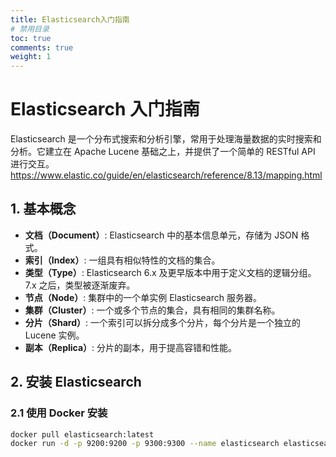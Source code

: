 ```yaml
---
title: Elasticsearch入门指南
# 禁用目录
toc: true
comments: true
weight: 1
---
```

# Elasticsearch 入门指南
Elasticsearch 是一个分布式搜索和分析引擎，常用于处理海量数据的实时搜索和分析。它建立在 Apache Lucene 基础之上，并提供了一个简单的 RESTful API 进行交互。
https://www.elastic.co/guide/en/elasticsearch/reference/8.13/mapping.html

## 1. 基本概念

- **文档（Document）**: Elasticsearch 中的基本信息单元，存储为 JSON 格式。
- **索引（Index）**: 一组具有相似特性的文档的集合。
- **类型（Type）**: Elasticsearch 6.x 及更早版本中用于定义文档的逻辑分组。7.x 之后，类型被逐渐废弃。
- **节点（Node）**: 集群中的一个单实例 Elasticsearch 服务器。
- **集群（Cluster）**: 一个或多个节点的集合，具有相同的集群名称。
- **分片（Shard）**: 一个索引可以拆分成多个分片，每个分片是一个独立的 Lucene 实例。
- **副本（Replica）**: 分片的副本，用于提高容错和性能。

## 2. 安装 Elasticsearch

### 2.1 使用 Docker 安装

```bash
docker pull elasticsearch:latest
docker run -d -p 9200:9200 -p 9300:9300 --name elasticsearch elasticsearch:latest
```